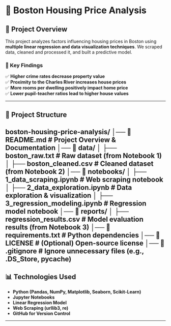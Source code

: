 # 🏡 Boston Housing Price Analysis

## 📌 Project Overview
This project analyzes factors influencing housing prices in Boston using **multiple linear regression and data visualization techniques**. We scraped data, cleaned and processed it, and built a predictive model.

### 🚀 Key Findings
✅ **Higher crime rates decrease property value**  
✅ **Proximity to the Charles River increases house prices**  
✅ **More rooms per dwelling positively impact home price**  
✅ **Lower pupil-teacher ratios lead to higher house values**  

---

## 📁 **Project Structure**
boston-housing-price-analysis/
│── 📜 README.md               # Project Overview & Documentation
│── 📂 data/
│   ├── boston_raw.txt         # Raw dataset (from Notebook 1)
│   ├── boston_cleaned.csv     # Cleaned dataset (from Notebook 2)
│── 📂 notebooks/
│   ├── 1_data_scraping.ipynb  # Web scraping notebook
│   ├── 2_data_exploration.ipynb  # Data exploration & visualization
│   ├── 3_regression_modeling.ipynb  # Regression model notebook
│── 📂 reports/
│   ├── regression_results.csv  # Model evaluation results (from Notebook 3)
│── 📜 requirements.txt          # Python dependencies
│── 📜 LICENSE                   # (Optional) Open-source license
│── 📜 .gitignore                # Ignore unnecessary files (e.g., .DS_Store, pycache)
---

## 📊 **Technologies Used**
- **Python (Pandas, NumPy, Matplotlib, Seaborn, Scikit-Learn)**
- **Jupyter Notebooks**
- **Linear Regression Model**
- **Web Scraping (urllib3, re)**
- **GitHub for Version Control**

---
